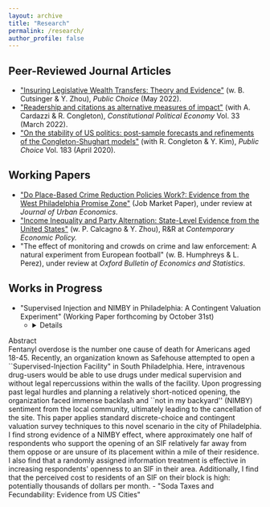 ```yaml
---
layout: archive
title: "Research"
permalink: /research/
author_profile: false
---
```


## Peer-Reviewed Journal Articles
- ["Insuring Legislative Wealth Transfers: Theory and Evidence"](https://dx.doi.org/10.2139/ssrn.3375405) (w. B. Cutsinger & Y. Zhou),  <i>Public Choice</i> (May 2022).
- ["Readership and citations as alternative measures of impact"](https://link.springer.com/article/10.1007/s10602-021-09333-x) (with A. Cardazzi & R. Congleton),  <i>Constitutional Political Economy</i> Vol. 33 (March 2022).
- ["On the stability of US politics: post-sample forecasts and refinements of the Congleton-Shughart models"](https://link.springer.com/article/10.1007/s11127-019-00689-1) (with R. Congleton & Y. Kim), <i>Public Choice</i> Vol. 183 (April 2020).


## Working Papers
- ["Do Place-Based Crime Reduction Policies Work?: Evidence from the West Philadelphia Promise Zone"](https://dx.doi.org/10.2139/ssrn.3956747) (Job Market Paper), under review at <i> Journal of Urban Economics</i>.
- ["Income Inequality and Party Alternation: State-Level Evidence from the United States"](https://dx.doi.org/10.2139/ssrn.3870344) (w. P. Calcagno & Y. Zhou), R&R at <i>Contemporary Economic Policy.</i>
- "The effect of monitoring and crowds on crime and law enforcement: A natural experiment from European football" (w. B. Humphreys & L. Perez), under review at <i> Oxford Bulletin of Economics and Statistics</i>.

## Works in Progress
- "Supervised Injection and NIMBY in Philadelphia: A Contingent Valuation Experiment" (Working Paper forthcoming by October 31st)
  - <details>
<summary>Abstract</summary>
Fentanyl overdose is the number one cause of death for Americans aged 18-45. Recently, an organization known as Safehouse attempted to open a ``Supervised-Injection Facility" in South Philadelphia. Here, intravenous drug-users would be able to use drugs under medical supervision and without legal repercussions within the walls of the facility. Upon progressing past legal hurdles and planning a relatively short-noticed opening, the organization faced immense backlash and ``not in my backyard'' (NIMBY) sentiment from the local community, ultimately leading to the cancellation of the site. This paper applies standard discrete-choice and contingent valuation survey techniques to this novel scenario in the city of Philadelphia. I find strong evidence of a NIMBY effect, where approximately one half of respondents who support the opening of an SIF relatively far away from them oppose or are unsure of its placement within a mile of their residence. I also find that a randomly assigned information treatment is effective in increasing respondents' openness to an SIF in their area. Additionally, I find that the perceived cost to residents of an SIF on their block is high: potentially thousands of dollars per month.
</details>
- "Soda Taxes and Fecundability: Evidence from US Cities" 
